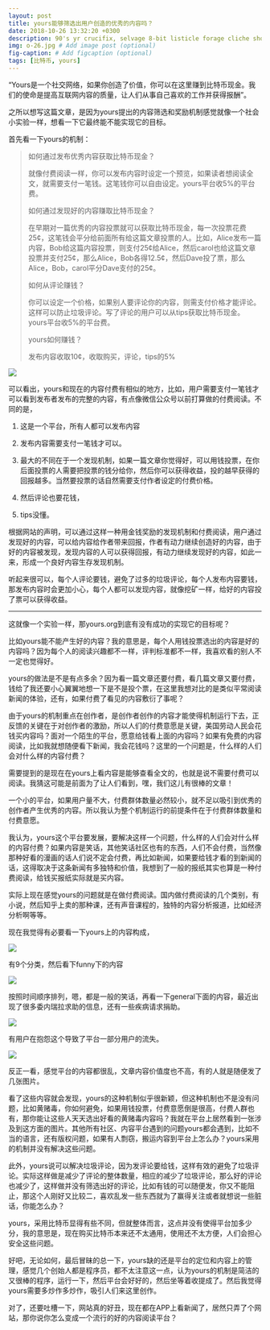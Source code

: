 ```yaml
---
layout: post
title: yours能够筛选出用户创造的优秀的内容吗？
date: 2018-10-26 13:32:20 +0300
description: 90's yr crucifix, selvage 8-bit listicle forage cliche shoreditch hammock microdosing synth. 
img: o-26.jpg # Add image post (optional)
fig-caption: # Add figcaption (optional)
tags: [比特币, yours]
---
```

“Yours是一个社交网络，如果你创造了价值，你可以在这里赚到比特币现金。我们的使命是提高互联网内容的质量，让人们从事自己喜欢的工作并获得报酬”。<!-- more -->

之所以想写这篇文章，是因为yours提出的内容筛选和奖励机制感觉就像一个社会小实验一样，想看一下它最终能不能实现它的目标。

首先看一下yours的机制：

> 如何通过发布优秀内容获取比特币现金？
>
> 就像付费阅读一样，你可以发布内容时设定一个预览，如果读者想阅读全文，就需要支付一笔钱。这笔钱你可以自由设定。yours平台收5%的平台费。
>
> 如何通过发现好的内容赚取比特币现金？
>
> 在早期对一篇优秀的内容投票就可以获取比特币现金，每一次投票花费25¢，这笔钱会平分给前面所有给这篇文章投票的人。比如，Alice发布一篇内容，Bob给这篇内容投票，则支付25¢给Alice，然后carol也给这篇文章投票并支付25¢，那么Alice，Bob各得12.5¢，然后Dave投了票，那么Alice，Bob，carol平分Dave支付的25¢。
>
> 如何从评论赚钱？
>
> 你可以设定一个价格，如果别人要评论你的内容，则需支付价格才能评论。这样可以防止垃圾评论。写了评论的用户可以从tips获取比特币现金。yours平台收5%的平台费。
>
> yours如何赚钱？
>
> 发布内容收取10¢，收取购买，评论，tips的5%

![](C:\Users\win\Desktop\捕获.JPG)

可以看出，yours和现在的内容付费有相似的地方，比如，用户需要支付一笔钱才可以看到发布者发布的完整的内容，有点像微信公众号以前打算做的付费阅读。不同的是，

1. 这是一个平台，所有人都可以发布内容

2. 发布内容需要支付一笔钱才可以。

3. 最大的不同在于一个发现机制，如果一篇文章你觉得好，可以用钱投票，在你后面投票的人需要把投票的钱分给你，然后你可以获得收益，投的越早获得的回报越多。当然要投票的话自然需要支付作者设定的付费价格。

4. 然后评论也要花钱，

5. tips没懂。


根据网站的声明，可以通过这样一种用金钱奖励的发现机制和付费阅读，用户通过发现好的内容，可以给内容给作者带来回报，作者有动力继续创造好的内容，由于好的内容被发现，发现内容的人可以获得回报，有动力继续发现好的内容，如此一来，形成一个良好内容生存发现机制。

听起来很可以，每个人评论要钱，避免了过多的垃圾评论，每个人发布内容要钱，那发布内容时会更加小心，每个人都可以发现内容，就像挖矿一样，给好的内容投了票可以获得收益。

-------------------------

这就像一个实验一样，那yours.org到底有没有成功的实现它的目标呢？

比如yours能不能产生好的内容？我的意思是，每个人用钱投票选出的内容是好的内容吗？因为每个人的阅读兴趣都不一样，评判标准都不一样，我喜欢看的别人不一定也觉得好。

yours的做法是不是有点多余？因为看一篇文章还要付费，看几篇文章又要付费，钱给了我还要小心翼翼地想一下是不是投个票，在这里我想对比的是类似平常阅读新闻的体验，还有，如果付费了看见的内容敷衍了事呢？

由于yours的机制重点在创作者，是创作者创作的内容才能使得机制运行下去，正反馈的关键在于对创作者的激励，所以人们的付费意愿是关键，美国劳动人民会花钱买内容吗？面对一个陌生的平台，愿意给钱看上面的内容吗？如果有免费的内容阅读，比如我就想随便看下新闻，我会花钱吗？这里的一个问题是，什么样的人们会对什么样的内容付费？

需要提到的是现在在yours上看内容是能够查看全文的，也就是说不需要付费可以阅读。我猜这可能是前面为了让人们看到，嘿，我们这儿有很棒的文章！

一个小的平台，如果用户量不大，付费群体数量必然较小，就不足以吸引到优秀的创作者产生优秀的内容。所以我认为整个机制运行的前提条件在于付费群体数量和付费意愿。

我认为，yours这个平台要发展，要解决这样一个问题，什么样的人们会对什么样的内容付费？如果内容是笑话，其他笑话社区也有的东西，人们不会付费，当然像那种好看的漫画的话人们说不定会付费，再比如新闻，如果要给钱才看的到新闻的话，这得取决于这条新闻有多独特和价值，我想到了一般的报纸其实也算是一种付费阅读，给钱买报纸实际就是买内容。

实际上现在感觉yours的问题就是在做付费阅读。国内做付费阅读的几个类别，有小说，然后知乎上卖的那种课，还有声音课程的，独特的内容分析报道，比如经济分析啊等等。

现在我觉得有必要看一下yours上的内容构成，

![](C:\Users\win\Desktop\10-27.JPG)

有9个分类，然后看下funny下的内容

![](C:\Users\win\Desktop\10-27-2.JPG)



按照时间顺序排列，嗯，都是一般的笑话，再看一下general下面的内容，最近出现了很多委内瑞拉求助的信息，还有一些疾病请求捐助。

![](C:\Users\win\Desktop\10-27-3.JPG)

有用户在抱怨这个导致了平台一部分用户的流失。

![](C:\Users\win\Desktop\10-27-4.JPG)

反正一看，感觉平台的内容都很乱，文章内容价值度也不高，有的人就是随便发了几张图片。

看了这些内容就会发现，yours的这种机制似乎很新颖，但这种机制也不是没有问题，比如黄赌毒，你如何避免，如果用钱投票，付费意愿倒是很高，付费人群也有，那你能让这些人天天选出好看的黄赌毒内容吗？我就在平台上居然看到一张涉及到这方面的图片。其他所有社区、内容平台遇到的问题yours都会遇到，比如不当的语言，还有版权问题，如果有人剽窃，搬运内容到平台上怎么办？yours采用的机制并没有解决这些问题。

此外，yours说可以解决垃圾评论，因为发评论要给钱，这样有效的避免了垃圾评论。实际这样做是减少了评论的整体数量，相应的减少了垃圾评论，那么好的评论也减少了，这样做并没有筛选出好的评论，比如有钱的可以随便发，你又不能阻止，那这个人刚好又比较二，喜欢乱发一些东西就为了赢得关注或者就想说一些脏话，你能怎么办？

yours，采用比特币显得有些不同，但就整体而言，这点并没有使得平台加多少分，我的意思是，现在购买比特币本来还不太通用，使用还不太方便，人们会担心安全这些问题。

好吧，无论如何，最后冒昧的总一下，yours缺的还是平台的定位和内容上的管理，感觉几个创始人都是程序员，都不太注意这一点，认为yours的机制是简洁的又很棒的程序，运行一下，然后平台会好好的，然后坐等着收提成了。然后我觉得yours需要多炒作多炒作，吸引人们来这里创作。

对了，还要吐槽一下，网站真的好丑，现在都在APP上看新闻了，居然只弄了个网站，那你说你怎么变成一个流行的好的内容阅读平台？